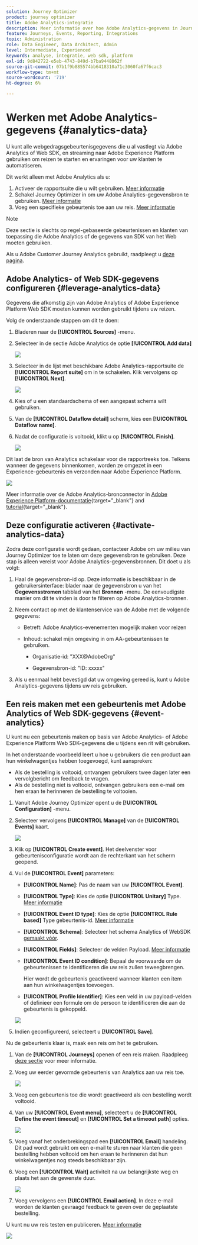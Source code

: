 ```yaml
---
solution: Journey Optimizer
product: journey optimizer
title: Adobe Analytics-integratie
description: Meer informatie over hoe Adobe Analytics-gegevens in Journey Optimizer kunnen worden gebruikt
feature: Journeys, Events, Reporting, Integrations
topic: Administration
role: Data Engineer, Data Architect, Admin
level: Intermediate, Experienced
keywords: analyse, integratie, web sdk, platform
exl-id: 9d842722-e5eb-4743-849d-b7ba9448062f
source-git-commit: 07b1f9b885574bb6418310a71c3060fa67f6cac3
workflow-type: tm+mt
source-wordcount: '719'
ht-degree: 6%

---
```


# Werken met Adobe Analytics-gegevens {#analytics-data}

U kunt alle webgedragsgebeurtenisgegevens die u al vastlegt via Adobe Analytics of Web SDK, en streaming naar Adobe Experience Platform gebruiken om reizen te starten en ervaringen voor uw klanten te automatiseren.

Dit werkt alleen met Adobe Analytics als u:

1. Activeer de rapportsuite die u wilt gebruiken. [Meer informatie](#leverage-analytics-data)
1. Schakel Journey Optimizer in om uw Adobe Analytics-gegevensbron te gebruiken. [Meer informatie](#activate-analytics-data)
1. Voeg een specifieke gebeurtenis toe aan uw reis. [Meer informatie](#event-analytic)

>[!NOTE]
>
>Deze sectie is slechts op regel-gebaseerde gebeurtenissen en klanten van toepassing die Adobe Analytics of de gegevens van SDK van het Web moeten gebruiken.
> 
>Als u Adobe Customer Journey Analytics gebruikt, raadpleegt u [deze pagina](../reports/cja-ajo.md).
>

## Adobe Analytics- of Web SDK-gegevens configureren {#leverage-analytics-data}

Gegevens die afkomstig zijn van Adobe Analytics of Adobe Experience Platform Web SDK moeten kunnen worden gebruikt tijdens uw reizen.

Volg de onderstaande stappen om dit te doen:

1. Bladeren naar de **[!UICONTROL Sources]** -menu.

1. Selecteer in de sectie Adobe Analytics de optie **[!UICONTROL Add data]**

   ![](assets/ajo-aa_1.png)

1. Selecteer in de lijst met beschikbare Adobe Analytics-rapportsuite de **[!UICONTROL Report suite]** om in te schakelen. Klik vervolgens op **[!UICONTROL Next]**.

   ![](assets/ajo-aa_2.png)

1. Kies of u een standaardschema of een aangepast schema wilt gebruiken.

1. Van de **[!UICONTROL Dataflow detail]** scherm, kies een **[!UICONTROL Dataflow name]**.

1. Nadat de configuratie is voltooid, klikt u op **[!UICONTROL Finish]**.

   ![](assets/ajo-aa_3.png)

Dit laat de bron van Analytics schakelaar voor die rapportreeks toe. Telkens wanneer de gegevens binnenkomen, worden ze omgezet in een Experience-gebeurtenis en verzonden naar Adobe Experience Platform.

![](assets/ajo-aa_4.png)

Meer informatie over de Adobe Analytics-bronconnector in  [Adobe Experience Platform-documentatie](https://experienceleague.adobe.com/docs/experience-platform/sources/connectors/adobe-applications/analytics.html){target="_blank"} and [tutorial](https://experienceleague.adobe.com/docs/experience-platform/sources/ui-tutorials/create/adobe-applications/analytics.html){target="_blank"}.

## Deze configuratie activeren {#activate-analytics-data}

Zodra deze configuratie wordt gedaan, contacteer Adobe om uw milieu van Journey Optimizer toe te laten om deze gegevensbron te gebruiken. Deze stap is alleen vereist voor Adobe Analytics-gegevensbronnen. Dit doet u als volgt:

1. Haal de gegevensbron-id op. Deze informatie is beschikbaar in de gebruikersinterface: blader naar de gegevensbron u van het **Gegevensstromen** tabblad van het **Bronnen** -menu. De eenvoudigste manier om dit te vinden is door te filteren op Adobe Analytics-bronnen.
1. Neem contact op met de klantenservice van de Adobe met de volgende gegevens:

   * Betreft: Adobe Analytics-evenementen mogelijk maken voor reizen

   * Inhoud: schakel mijn omgeving in om AA-gebeurtenissen te gebruiken.

      * Organisatie-id: &quot;XXX@AdobeOrg&quot;

      * Gegevensbron-id: &quot;ID: xxxxx&quot;

1. Als u eenmaal hebt bevestigd dat uw omgeving gereed is, kunt u Adobe Analytics-gegevens tijdens uw reis gebruiken.

## Een reis maken met een gebeurtenis met Adobe Analytics of Web SDK-gegevens {#event-analytics}

U kunt nu een gebeurtenis maken op basis van Adobe Analytics- of Adobe Experience Platform Web SDK-gegevens die u tijdens een rit wilt gebruiken.

In het onderstaande voorbeeld leert u hoe u gebruikers die een product aan hun winkelwagentjes hebben toegevoegd, kunt aanspreken:

* Als de bestelling is voltooid, ontvangen gebruikers twee dagen later een vervolgbericht om feedback te vragen.
* Als de bestelling niet is voltooid, ontvangen gebruikers een e-mail om hen eraan te herinneren de bestelling te voltooien.

1. Vanuit Adobe Journey Optimizer opent u de **[!UICONTROL Configuration]** -menu.

1. Selecteer vervolgens **[!UICONTROL Manage]** van de **[!UICONTROL Events]** kaart.

   ![](assets/ajo-aa_5.png)

1. Klik op **[!UICONTROL Create event]**. Het deelvenster voor gebeurtenisconfiguratie wordt aan de rechterkant van het scherm geopend.

1. Vul de **[!UICONTROL Event]** parameters:

   * **[!UICONTROL Name]**: Pas de naam van uw **[!UICONTROL Event]**.
   * **[!UICONTROL Type]**: Kies de optie **[!UICONTROL Unitary]** Type. [Meer informatie](../event/about-events.md)
   * **[!UICONTROL Event ID type]**: Kies de optie **[!UICONTROL Rule based]** Type gebeurtenis-id. [Meer informatie](../event/about-events.md#event-id-type)
   * **[!UICONTROL Schema]**: Selecteer het schema Analytics of WebSDK [gemaakt vóór](#leverage-analytics-data).
   * **[!UICONTROL Fields]**: Selecteer de velden Payload. [Meer informatie](../event/about-creating.md#define-the-payload-fields)
   * **[!UICONTROL Event ID condition]**: Bepaal de voorwaarde om de gebeurtenissen te identificeren die uw reis zullen teweegbrengen.

     Hier wordt de gebeurtenis geactiveerd wanneer klanten een item aan hun winkelwagentjes toevoegen.
   * **[!UICONTROL Profile Identifier]**: Kies een veld in uw payload-velden of definieer een formule om de persoon te identificeren die aan de gebeurtenis is gekoppeld.

   ![](assets/ajo-aa_6.png)

1. Indien geconfigureerd, selecteert u **[!UICONTROL Save]**.

Nu de gebeurtenis klaar is, maak een reis om het te gebruiken.

1. Van de **[!UICONTROL Journeys]** openen of een reis maken. Raadpleeg [deze sectie](../building-journeys/journey-gs.md) voor meer informatie.

1. Voeg uw eerder gevormde gebeurtenis van Analytics aan uw reis toe.

   ![](assets/ajo-aa_8.png)

1. Voeg een gebeurtenis toe die wordt geactiveerd als een bestelling wordt voltooid.

1. Van uw **[!UICONTROL Event menu]**, selecteert u de **[!UICONTROL Define the event timeout]** en **[!UICONTROL Set a timeout path]** opties.

   ![](assets/ajo-aa_9.png)

1. Voeg vanaf het onderbrekingspad een **[!UICONTROL Email]** handeling. Dit pad wordt gebruikt om een e-mail te sturen naar klanten die geen bestelling hebben voltooid om hen eraan te herinneren dat hun winkelwagentjes nog steeds beschikbaar zijn.

1. Voeg een **[!UICONTROL Wait]** activiteit na uw belangrijkste weg en plaats het aan de gewenste duur.

   ![](assets/ajo-aa_10.png)

1. Voeg vervolgens een **[!UICONTROL Email action]**. In deze e-mail worden de klanten gevraagd feedback te geven over de geplaatste bestelling.

U kunt nu uw reis testen en publiceren. [Meer informatie](../building-journeys/publishing-the-journey.md)

![](assets/ajo-aa_7.png)
